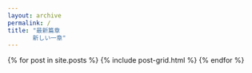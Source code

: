 ```yaml
---
layout: archive
permalink: /
title: "最新篇章
       新しい一章"
---
```


<div class="tiles">
{% for post in site.posts %}
	{% include post-grid.html %}
{% endfor %}
</div><!-- /.tiles -->
